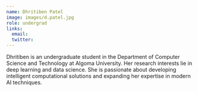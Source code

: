 ```yaml
---
name: Dhritiben Patel
image: images/d.patel.jpg
role: undergrad
links:
  email: 
  twitter: 
---
```


Dhritiben is an undergraduate student in the Department of Computer Science and Technology at Algoma University. Her research interests lie in deep learning and data science. She is passionate about developing intelligent computational solutions and expanding her expertise in modern AI techniques.
